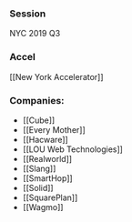 
### Session
NYC 2019 Q3

### Accel
[[New York Accelerator]]

### Companies:
- [[Cube]]
- [[Every Mother]]
- [[Hacware]]
- [[LOU Web Technologies]]
- [[Realworld]]
- [[Slang]]
- [[SmartHop]]
- [[Solid]]
- [[SquarePlan]]
- [[Wagmo]]


